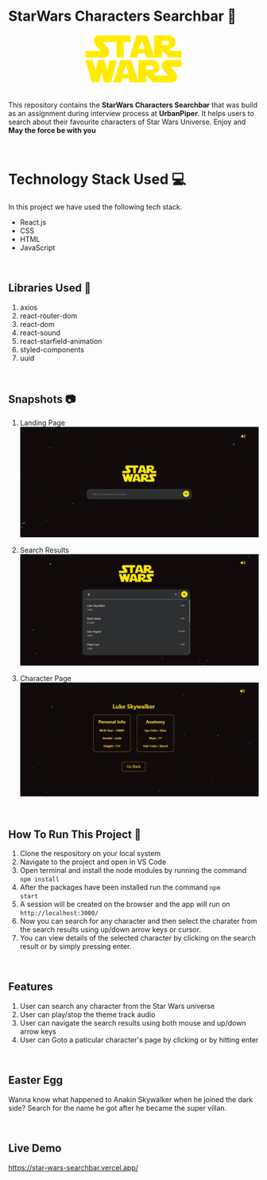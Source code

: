 # StarWars Characters Searchbar 🌌

<div align ="center">
<img src="./Snips/star-wars-logo.png" width="200" height="100"  >
</div>

<br>

This repository contains the **StarWars Characters Searchbar** that was build as an assignment during interview process at **UrbanPiper**. It helps users to search about their favourite characters of Star Wars Universe. Enjoy and **May the force be with you**

<br>

# Technology Stack Used 💻

In this project we have used the following tech stack.

- React.js
- CSS
- HTML
- JavaScript

<br>

## Libraries Used 🌟

1. axios
2. react-router-dom
3. react-dom
4. react-sound
5. react-starfield-animation
6. styled-components
7. uuid

<br>

## Snapshots 📷

1. Landing Page
   ![landing page](./Snips/landing.JPG)

2. Search Results
   ![Search results](./Snips/Search.JPG)

3. Character Page
![Character page](./Snips/Character.JPG)

   <br>

## How To Run This Project 📑

1. Clone the respository on your local system
2. Navigate to the project and open in VS Code
3. Open terminal and install the node modules by running the command <code> npm install </code>
4. After the packages have been installed run the command <code>npm start</code>
5. A session will be created on the browser and the app will run on <code>http://localhost:3000/</code>
6. Now you can search for any character and then select the charater from the search results using up/down arrow keys or cursor.
7. You can view details of the selected character by clicking on the search result or by simply pressing enter.

<br>

## Features

1. User can search any character from the Star Wars universe
2. User can play/stop the theme track audio
3. User can navigate the search results using both mouse and up/down arrow keys
4. User can Goto a paticular character's page by clicking or by hitting enter

<br>

## Easter Egg

Wanna know what happened to Anakin Skywalker when he joined the dark side? Search for the name he got after he became the super villan.

<br>

## Live Demo

https://star-wars-searchbar.vercel.app/

<br>
